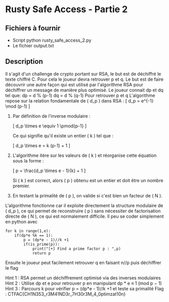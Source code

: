 # Rusty Safe Access - Partie 2

## Fichiers à fournir

- Script python rusty_safe_access_2.py
- Le fichier output.txt

## Description

Il s'agit d'un challenge de crypto portant sur RSA, le but est de déchiffré le texte chiffré C. Pour cela le joueur devra retrouver p et q. Le but est de faire découvrir une autre façon qui est utilisé par l'algorithme RSA pour déchiffrer un message de manière plus optimisé.
Le joueur connait dp et dq tel que:
dp = d % (p-1)
dq = d % (q-1)
Pour retrouver p et q 
L'algorithme repose sur la relation fondamentale de \( d_p \) dans RSA :
\[
d_p = e^{-1} \mod (p-1)
\]
1. Par définition de l'inverse modulaire :

   \[
   d_p \times e \equiv 1 \pmod{p-1}
   \]

   Ce qui signifie qu'il existe un entier \( k \) tel que :

   \[
   d_p \times e = k (p-1) + 1
   \]

2. L'algorithme itère sur les valeurs de \( k \) et réorganise cette équation sous la forme :

   \[
   p = \frac{d_p \times e - 1}{k} + 1
   \]

   Si \( k \) est correct, alors \( p \) obtenu est un entier et doit être un nombre premier.

3. En testant la primalité de \( p \), on valide si c'est bien un facteur de \( N \).

L'algorithme fonctionne car il exploite directement la structure modulaire de \( d_p \), ce qui permet de reconstruire \( p \) sans nécessiter de factorisation directe de \( N \), ce qui est normalement difficile. Il peu se coder simplement en python avec
```
for k in range(1,e):
    if(dp*e %k == 1):
        p = (dp*e - 1)//k +1
        if(is_prime(p)):
            print("[+] Find a prime factor p : ",p)
            return p
```
Ensuite le joueur peut facilement retrouver q en faisant n//p puis déchiffrer le flag

Hint 1 : RSA permet un déchiffrement optimisé via des inverses modulaires
Hint 2 : Utilise dp ​et e pour retrouver p en manipulant dp * e ≡ 1 (mod p − 1)
Hint 3 : Parcours k pour vérifier p = (dp*e - 1)//k +1 et teste sa primalité
Flag : CTFAC{CH1N353_r3M41ND3r_7H30r3M_4_0ptimzat10n}